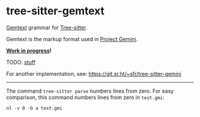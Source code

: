 # tree-sitter-gemtext

[Gemtext](https://geminiprotocol.net/docs/gemtext.gmi) grammar for [Tree-sitter](https://tree-sitter.github.io/tree-sitter/).

Gemtext is the markup format used in [Project Gemini](https://geminiprotocol.net/).

**[Work in progress](https://github.com/nvim-treesitter/nvim-treesitter/issues/2282#issuecomment-1732372719)!**

TODO: [stuff](https://github.com/pebbe/tree-sitter-gemtext/issues/1)

For another implementation, see: https://git.sr.ht/~sfr/tree-sitter-gemini

----

The command `tree-sitter parse` numbers lines from zero.
For easy comparison, this command numbers lines from zero in `test.gmi`:

```
nl -v 0 -b a test.gmi
```
